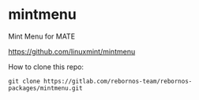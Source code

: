 # mintmenu

Mint Menu for MATE

https://github.com/linuxmint/mintmenu

How to clone this repo:

```
git clone https://gitlab.com/rebornos-team/rebornos-packages/mintmenu.git
```

